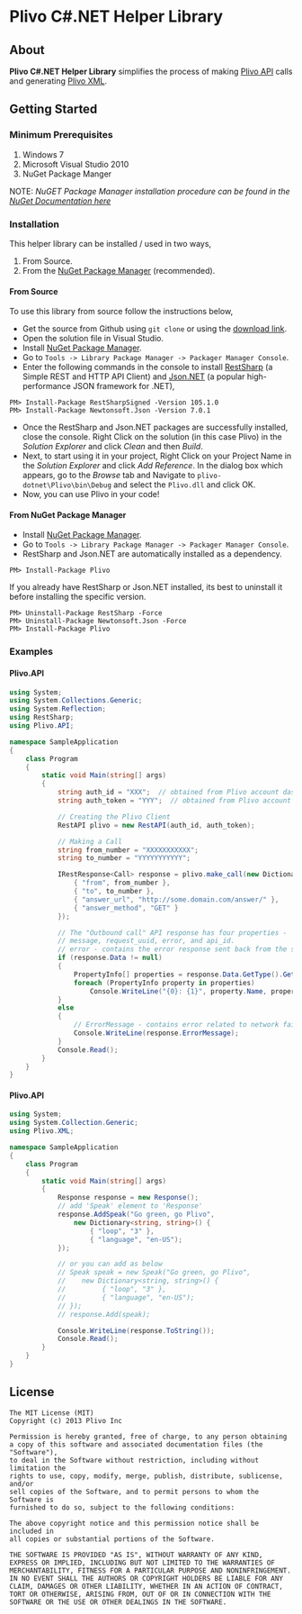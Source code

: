 Plivo C#.NET Helper Library
===========================

## About

__Plivo C#.NET Helper Library__ simplifies the process of making [Plivo API](http://plivo.com/docs/api/) calls and generating [Plivo XML](http://plivo.com/docs/xml/).

## Getting Started

### Minimum Prerequisites

1. Windows 7
2. Microsoft Visual Studio 2010
3. NuGet Package Manger

NOTE: _NuGET Package Manager installation procedure can be found in the [NuGet Documentation here](http://docs.nuget.org/docs/start-here/installing-nuget)_

### Installation

This helper library can be installed / used in two ways,

1. From Source.
2. From the [NuGet Package Manager](http://visualstudiogallery.msdn.microsoft.com/27077b70-9dad-4c64-adcf-c7cf6bc9970c) (recommended).

#### From Source

To use this library from source follow the instructions below, 

+ Get the source from Github using `git clone` or using the [download link](https://github.com/plivo/plivo-dotnet/archive/master.zip).
+ Open the solution file in Visual Studio.
+ Install [NuGet Package Manager](http://docs.nuget.org/docs/start-here/installing-nuget).
+ Go to `Tools -> Library Package Manager -> Packager Manager Console`.
+ Enter the following commands in the console to install [RestSharp](https://www.nuget.org/packages/RestSharp) (a Simple REST and HTTP API Client) and [Json.NET](https://www.nuget.org/packages/newtonsoft.json/) (a popular high-performance JSON framework for .NET),  
```
PM> Install-Package RestSharpSigned -Version 105.1.0
PM> Install-Package Newtonsoft.Json -Version 7.0.1
```
+ Once the RestSharp and Json.NET packages are successfully installed, close the console. Right Click on the solution (in this case Plivo) in the _Solution Explorer_ and click _Clean_ and then _Build_.
+ Next, to start using it in your project, Right Click on your Project Name in the _Solution Explorer_ and click _Add Reference_. In the dialog box which appears, go to the _Browse_ tab and Navigate to `plivo-dotnet\Plivo\bin\Debug` and select the `Plivo.dll` and click OK.
+ Now, you can use Plivo in your code! 

#### From NuGet Package Manager

+ Install [NuGet Package Manager](http://docs.nuget.org/docs/start-here/installing-nuget).
+ Go to `Tools -> Library Package Manager -> Packager Manager Console`.
+ RestSharp and Json.NET are automatically installed as a dependency.

```
PM> Install-Package Plivo
```

If you already have RestSharp or Json.NET installed, its best to uninstall it before installing the specific version.

```
PM> Uninstall-Package RestSharp -Force
PM> Uninstall-Package Newtonsoft.Json -Force
PM> Install-Package Plivo
```

### Examples

#### Plivo.API

```C#
using System;
using System.Collections.Generic;
using System.Reflection;
using RestSharp;
using Plivo.API;

namespace SampleApplication
{
    class Program
    {
        static void Main(string[] args)
        {
            string auth_id = "XXX";  // obtained from Plivo account dashboard
            string auth_token = "YYY";  // obtained from Plivo account dashboard

            // Creating the Plivo Client
            RestAPI plivo = new RestAPI(auth_id, auth_token);

            // Making a Call
            string from_number = "XXXXXXXXXXX";
            string to_number = "YYYYYYYYYYY";

            IRestResponse<Call> response = plivo.make_call(new Dictionary<string, string>() {
                { "from", from_number },
                { "to", to_number }, 
                { "answer_url", "http://some.domain.com/answer/" }, 
                { "answer_method", "GET" }
            });

            // The "Outbound call" API response has four properties -
            // message, request_uuid, error, and api_id.
            // error - contains the error response sent back from the server.
            if (response.Data != null)
            {
                PropertyInfo[] properties = response.Data.GetType().GetProperties();
                foreach (PropertyInfo property in properties)
                    Console.WriteLine("{0}: {1}", property.Name, property.GetValue(response.Data, null));
            }
            else
            {
                // ErrorMessage - contains error related to network failure.
                Console.WriteLine(response.ErrorMessage);
            }
            Console.Read();
        }
    }
}
```

#### Plivo.API

```C#
using System;
using System.Collection.Generic;
using Plivo.XML;

namespace SampleApplication
{
    class Program
    {
        static void Main(string[] args)
        {
            Response response = new Response();
            // add 'Speak' element to 'Response'
            response.AddSpeak("Go green, go Plivo", 
                new Dictionary<string, string>() {
                    { "loop", "3" },
                    { "language", "en-US");
            });

            // or you can add as below
            // Speak speak = new Speak("Go green, go Plivo", 
            //    new Dictionary<string, string>() {
            //         { "loop", "3" },
            //         { "language", "en-US");
            // });
            // response.Add(speak);

            Console.WriteLine(response.ToString());
            Console.Read();
        }
    }
}
```

## License

```
The MIT License (MIT)
Copyright (c) 2013 Plivo Inc

Permission is hereby granted, free of charge, to any person obtaining
a copy of this software and associated documentation files (the "Software"), 
to deal in the Software without restriction, including without limitation the 
rights to use, copy, modify, merge, publish, distribute, sublicense, and/or 
sell copies of the Software, and to permit persons to whom the Software is 
furnished to do so, subject to the following conditions:

The above copyright notice and this permission notice shall be included in 
all copies or substantial portions of the Software.

THE SOFTWARE IS PROVIDED "AS IS", WITHOUT WARRANTY OF ANY KIND, 
EXPRESS OR IMPLIED, INCLUDING BUT NOT LIMITED TO THE WARRANTIES OF 
MERCHANTABILITY, FITNESS FOR A PARTICULAR PURPOSE AND NONINFRINGEMENT. 
IN NO EVENT SHALL THE AUTHORS OR COPYRIGHT HOLDERS BE LIABLE FOR ANY 
CLAIM, DAMAGES OR OTHER LIABILITY, WHETHER IN AN ACTION OF CONTRACT, 
TORT OR OTHERWISE, ARISING FROM, OUT OF OR IN CONNECTION WITH THE 
SOFTWARE OR THE USE OR OTHER DEALINGS IN THE SOFTWARE.

```
